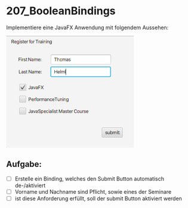 # 207_BooleanBindings

Implementiere eine JavaFX Anwendung mit folgendem Aussehen:

![Anwendung](207.png)

## Aufgabe:
- [ ] Erstelle ein Binding, welches den Submit Button automatisch de-/aktiviert
- [ ] Vorname und Nachname sind Pflicht, sowie eines der Seminare
- [ ] ist diese Anforderung erfüllt, soll der submit Button aktiviert werden
